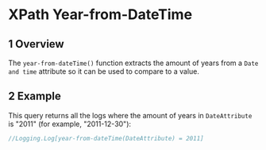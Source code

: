 # XPath Year-from-DateTime

## 1 Overview

The `year-from-dateTime()` function extracts the amount of years from a `Date and time` attribute so it can be used to compare to a value.

## 2 Example

This query returns all the logs where the amount of years in `DateAttribute` is "2011" (for example, "2011-12-30"):

```java
//Logging.Log[year-from-dateTime(DateAttribute) = 2011]
```
